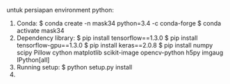 untuk persiapan environment python:
1. Conda:
   $ conda create -n mask34 python=3.4 -c conda-forge
   $ conda activate mask34
2. Dependency library:
   $ pip install tensorflow==1.3.0
   $ pip install tensorflow-gpu==1.3.0
   $ pip install keras==2.0.8
   $ pip install numpy scipy Pillow cython matplotlib scikit-image opencv-python h5py imgaug IPython[all]
3. Running setup:
   $ python setup.py install
4. 
